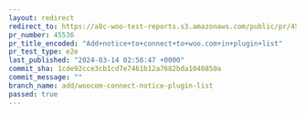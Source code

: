 ```yaml
---
layout: redirect
redirect_to: https://a8c-woo-test-reports.s3.amazonaws.com/public/pr/45536/e2e/index.html
pr_number: 45536
pr_title_encoded: "Add+notice+to+connect+to+woo.com+in+plugin+list"
pr_test_type: e2e
last_published: "2024-03-14 02:58:47 +0000"
commit_sha: 1cde92cce3cb1cd7e7461b12a7682bda1040850a
commit_message: ""
branch_name: add/woocom-connect-notice-plugin-list
passed: true
---
```

